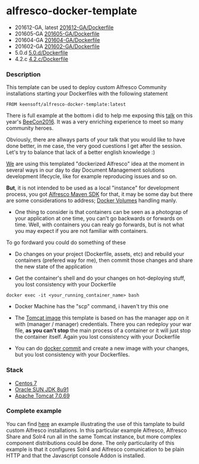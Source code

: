 # alfresco-docker-template

*  201612-GA, latest [201612-GA/Dockerfile](https://github.com/keensoft/alfresco-docker-template/blob/master/201612-GA/alfresco/Dockerfile)
*  201605-GA [201605-GA/Dockerfile](https://github.com/keensoft/alfresco-docker-template/blob/master/201605-GA/Dockerfile)
*  201604-GA [201604-GA/Dockerfile](https://github.com/keensoft/alfresco-docker-template/blob/master/201604-GA/Dockerfile)
*  201602-GA [201602-GA/Dockerfile](https://github.com/keensoft/alfresco-docker-template/blob/master/201602-GA/Dockerfile)
*  5.0.d [5.0.d/Dockerfile](https://github.com/keensoft/alfresco-docker-template/blob/master/5.0.d/Dockerfile)
*  4.2.c [4.2.c/Dockerfile](https://github.com/keensoft/alfresco-docker-template/blob/master/4.2.c/Dockerfile)

### Description

This template can be used to deploy custom Alfresco Community installations starting your Dockerfiles with
the following statement

	FROM keensoft/alfresco-docker-template:latest

There is full example at the bottom i did to help me exposing this [talk](http://beecon.buzz/assets/data/files/20160125042/BeeCon2016_Running_Alfresco_Under_Docker.pdf) on this year's [BeeCon2016](http://beecon.buzz). It was a very enriching experience to meet so many community heroes. 

Obviously, there are allways parts of your talk that you would like to have done better, in me case, the very good cuestions I get after the session. Let's try to balance that lack of a better english knowledge :)

[We](http://keensoft.es) are using this templated "dockerized Alfresco" idea at the moment in several ways in our day to day Document Management solutions development lifecycle, like for example reproducing issues and so on. 

**But**, it is not intended to be used as a local "instance" for development process, you got [Alfresco Maven SDK](http://docs.alfresco.com/5.1/concepts/alfresco-sdk-intro.html) for that, it may be some day but there are some considerations to address; [Docker Volumes](https://docs.docker.com/engine/tutorials/dockervolumes/) handling manly. 

* One thing to consider is that containers can be seen as a photograp of your application at one time, you can't go backwards or forwards on time. Well, with containers you can realy go forwards, but is not what you may expect if you are not familiar with containers.

To go fordward you could do something of these

* Do changes on your project (Dockerfile, assets, etc) and rebuild your containers (prefered way for me), then commit those changes and share the new state of the application

* Get the container's shell and do your changes on hot-deploying stuff, you lost consistency with your Dockerfile

```
docker exec -it <your_running_container_name> bash
```
* Docker Machine has the "scp" command, i haven't try this one
	
* The [Tomcat image](https://hub.docker.com/r/keensoft/centos7-java8-tomcat7/) this template is based on has the manager app on it with (manager / manager) credentials. There you can redeploy your war file, **as you can't stop** the main process of a container or it will just stop the container itself. Again you lost consistency with your Dockerfile

* You can do [docker commit](https://docs.docker.com/engine/reference/commandline/commit/) and create a new image with your changes, but you lost consistency with your Dockerfiles.

### Stack

*   [Centos 7](https://hub.docker.com/_/centos/)
*   [Oracle SUN JDK 8u91](http://www.oracle.com/technetwork/java/javaseproducts/downloads/index.html)
*   [Apache Tomcat 7.0.69](https://www.apache.org/dist/tomcat/tomcat-7/v7.0.69/bin/apache-tomcat-7.0.69.tar.gz)

### Complete example

You can find [here](https://github.com/keensoft/alfresco-docker-template/tree/master/example) an example illustrating the use of this tamplate to build custom Alfresco installations. In this particular example Alfresco, Alfresco Share and Solr4 run all in the same Tomcat instance, but more complex component distributions could be done. The only particularity of this example is that it configures Solr4 and Alfresco comunication to be plain HTTP and that the Javascript console Addon is installed.

